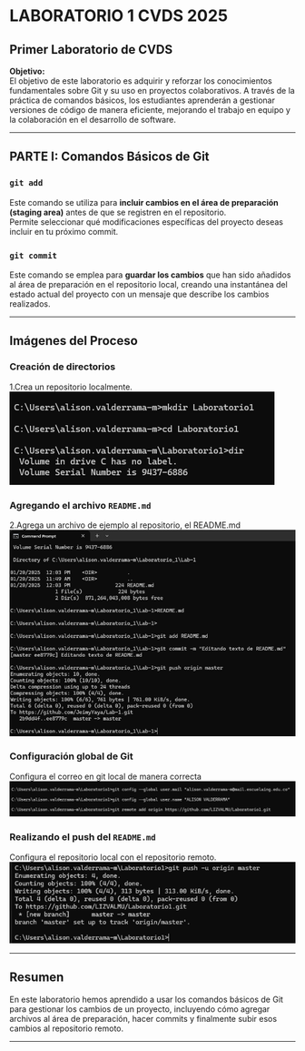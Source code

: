 # LABORATORIO 1 CVDS 2025

## Primer Laboratorio de CVDS

**Objetivo:**  
El objetivo de este laboratorio es adquirir y reforzar los conocimientos fundamentales sobre Git y su uso en proyectos colaborativos. A través de la práctica de comandos básicos, los estudiantes aprenderán a gestionar versiones de código de manera eficiente, mejorando el trabajo en equipo y la colaboración en el desarrollo de software.

---

## PARTE I: Comandos Básicos de Git

### **`git add`**
Este comando se utiliza para **incluir cambios en el área de preparación (staging area)** antes de que se registren en el repositorio.  
Permite seleccionar qué modificaciones específicas del proyecto deseas incluir en tu próximo commit.

### **`git commit`**
Este comando se emplea para **guardar los cambios** que han sido añadidos al área de preparación en el repositorio local, creando una instantánea del estado actual del proyecto con un mensaje que describe los cambios realizados.

---

## Imágenes del Proceso


### Creación de directorios
1.Crea un repositorio localmente.
![Creación de directorios](Imagenes/Creacion%20de%20directorios.png)

### Agregando el archivo `README.md`
2.Agrega un archivo de ejemplo al repositorio, el README.md 
![Agregando README](Imagenes/Agregando%20REAME.png)

### Configuración global de Git
Configura el correo en git local de manera correcta
![Configuración global](Imagenes/configuracion%20global.png)

### Realizando el push del `README.md`
Configura el repositorio local con el repositorio remoto.
![Push del README](Imagenes/push%20del%20README.png)

---

## Resumen

En este laboratorio hemos aprendido a usar los comandos básicos de Git para gestionar los cambios de un proyecto, incluyendo cómo agregar archivos al área de preparación, hacer commits y finalmente subir esos cambios al repositorio remoto.

---
